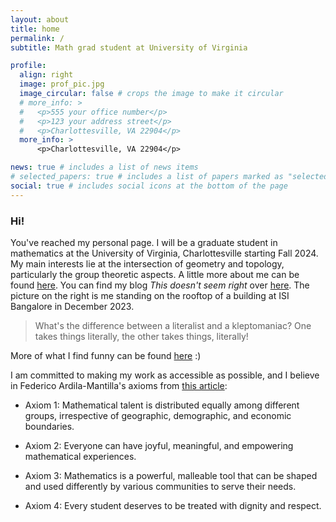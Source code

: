 ```yaml
---
layout: about
title: home
permalink: /
subtitle: Math grad student at University of Virginia

profile:
  align: right
  image: prof_pic.jpg
  image_circular: false # crops the image to make it circular
  # more_info: >
  #   <p>555 your office number</p>
  #   <p>123 your address street</p>
  #   <p>Charlottesville, VA 22904</p>
  more_info: >
      <p>Charlottesville, VA 22904</p>

news: true # includes a list of news items
# selected_papers: true # includes a list of papers marked as "selected={true}"
social: true # includes social icons at the bottom of the page
---
```


### Hi!

You've reached my personal page. I will be a graduate student in mathematics at the University of Virginia, Charlottesville starting Fall 2024. My main interests lie at the intersection of geometry and topology, particularly the group theoretic aspects. A little more about me can be found [here](/about "about me"). You can find my blog _This doesn't seem right_ over [here](/blog "my blog"). The picture on the right is me standing on the rooftop of a building at ISI Bangalore in December 2023.

> What's the difference between a literalist and a kleptomaniac? One takes things literally, the other takes things, literally!

More of what I find funny can be found [here](/misc/jokes) :)

I am committed to making my work as accessible as possible, and I believe in Federico Ardila-Mantilla's axioms from [this article](https://www.ams.org/publications/journals/notices/201610/rnoti-p1164.pdf):

- Axiom 1: Mathematical talent is distributed equally among different groups, irrespective of geographic, demographic, and economic boundaries.

- Axiom 2: Everyone can have joyful, meaningful, and empowering mathematical experiences.

- Axiom 3: Mathematics is a powerful, malleable tool that can be shaped and used differently by various communities to serve their needs.

- Axiom 4: Every student deserves to be treated with dignity and respect.
 
